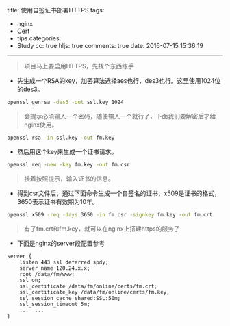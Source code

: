 title: 使用自签证书部署HTTPS
tags:
  - nginx
  - Cert
  - tips
categories:
  - Study
cc: true
hljs: true
comments: true
date: 2016-07-15 15:36:19
---
> 项目马上要启用HTTPS，先找个东西练手
- 先生成一个RSA的key，加密算法选择aes也行，des3也行。这里使用1024位的des3。
```bash
openssl genrsa -des3 -out ssl.key 1024
```
> 会提示必须输入一个密码，随便输入一个就行了，下面我们要解密后才给nginx使用。

```bash
openssl rsa -in ssl.key -out fm.key
```
- 然后用这个key来生成一个证书请求。

```bash
openssl req -new -key fm.key -out fm.csr
```
> 接着按照提示，输入证书的信息。

- 得到csr文件后，通过下面命令生成一个自签名的证书，x509是证书的格式，3650表示证书有效期为10年。

```bash
openssl x509 -req -days 3650 -in fm.csr -signkey fm.key -out fm.crt
```
> 有了fm.crt和fm.key，就可以在nginx上搭建https的服务了

- 下面是nginx的server段配置参考
```nginx
server {
    listen 443 ssl deferred spdy;
    server_name 120.24.x.x;
    root /data/fm/www;
    ssl on;
    ssl_certificate /data/fm/online/certs/fm.crt;
    ssl_certificate_key /data/fm/online/certs/fm.key;
    ssl_session_cache shared:SSL:50m;
    ssl_session_timeout 5m;
 	...  ...
}
```

